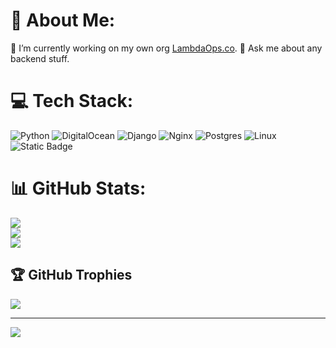 # 💫 About Me:
🔭 I’m currently working on my own org [LambdaOps.co](https://lambdaops.co/). 💬 Ask me about any backend stuff.


# 💻 Tech Stack:
![Python](https://img.shields.io/badge/python-3670A0?style=plastic&logo=python&logoColor=ffdd54) ![DigitalOcean](https://img.shields.io/badge/DigitalOcean-%230167ff.svg?style=plastic&logo=digitalOcean&logoColor=white) ![Django](https://img.shields.io/badge/django-%23092E20.svg?style=plastic&logo=django&logoColor=white) ![Nginx](https://img.shields.io/badge/nginx-%23009639.svg?style=plastic&logo=nginx&logoColor=white) ![Postgres](https://img.shields.io/badge/postgres-%23316192.svg?style=plastic&logo=postgresql&logoColor=white) ![Linux](https://img.shields.io/badge/Linux-3670A0?style=plastic&logo=linux&labelColor=%234E9A06
) ![Static Badge](https://img.shields.io/badge/AWS-FF9900?style=plastic&logoColor=%23FF9900)
# 📊 GitHub Stats:
![](https://github-readme-stats.vercel.app/api?username=gustavolora&theme=vue-dark&hide_border=true&include_all_commits=false&count_private=false)<br/>
![](https://github-readme-streak-stats.herokuapp.com/?user=gustavolora&theme=vue-dark&hide_border=true)<br/>
![](https://github-readme-stats.vercel.app/api/top-langs/?username=gustavolora&theme=vue-dark&hide_border=true&include_all_commits=false&count_private=false&layout=compact)

## 🏆 GitHub Trophies
![](https://github-profile-trophy.vercel.app/?username=gustavolora&theme=chalk&no-frame=false&no-bg=true&margin-w=4)



---
[![](https://visitcount.itsvg.in/api?id=gustavolora&icon=0&color=0)](https://visitcount.itsvg.in)


